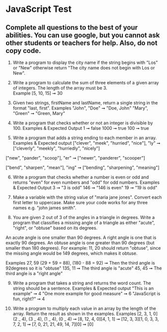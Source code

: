 # JavaScript Test

## Complete all questions to the best of your abilities. You can use google, but you cannot ask other students or teachers for help. Also, do not copy code.

1. Write a program to display the city name if the string begins with "Los" or "New" otherwise return "The city name does not begin with Los or New".

2. Write a program to calculate the sum of three elements of a given array of integers. The length of the array must be 3.  
   Example
   [5, 10, 15] ➞ 30

3. Given two strings, firstName and lastName, return a single string in the format "last, first".
   Examples
   "John", "Doe" ➞ "Doe, John"
   "Mary", "Green" ➞ "Green, Mary"

4. Write a program that checks whether or not an integer is divisible by 100.
   Examples & Expected Output
   1 ➞ false
   1000 ➞ true
   100 ➞ true

5. Write a program that adds a string ending to each member in an array.
   Examples & Expected output
   ["clever", "meek", "hurried", "nice"], "ly"
   ➞ ["cleverly", "meekly", "hurriedly", "nicely"]

["new", "pander", "scoop"], "er"
➞ ["newer", "panderer", "scooper"]

["bend", "sharpen", "mean"], "ing"
➞ ["bending", "sharpening", "meaning"]

6. Write a program that checks whether a number is even or odd and returns "even" for even numbers and "odd" for odd numbers.
   Examples & Expected Output
   3 ➞ "3 is odd"
   146 ➞ "146 is even"
   19 ➞ "19 is odd"

7. Make a variable with the string value of "maria jane jones". Convert each first letter to uppercase. Make sure your code works for any three names e.g. "john james smith".

8. You are given 2 out of 3 of the angles in a triangle in degrees. Write a program that classifies a missing angle of a triangle as either "acute", "right", or "obtuse" based on its degrees.

An acute angle is one smaller than 90 degrees.
A right angle is one that is exactly 90 degrees.
An obtuse angle is one greater than 90 degrees (but smaller than 180 degrees).
For example: 11, 20 should return "obtuse", since the missing angle would be 149 degrees, which makes it obtuse.

Examples
27, 59 (29 + 59 = 88), (180 - 88 = 92) ➞ Then the third angle is 92degrees so it is "obtuse"
135, 11 ➞ The third angle is "acute"
45, 45 ➞ The third angle is a "right angle"

9. Write a program that takes a string and returns the word count. The string should be a sentence.
   Examples & Expected output
   "This is an example" ➞ 4
   "One more example for good measure" ➞ 6
   "JavaScript is fun, right?" ➞ 4

10. Write a program to multiply each value in an array by the length of the array. Return the result as shown in the examples.
    Examples
    [2, 3, 1, 0] (2 _ 4), (3 _ 4), (1 _ 4), (0 _ 4) ➞ [8, 12, 4, 0][4, 1, 1] ➞ [12, 3, 3][1, 0, 3, 3, 7, 2, 1] ➞ [7, 0, 21, 21, 49, 14, 7][0] ➞ [0]
